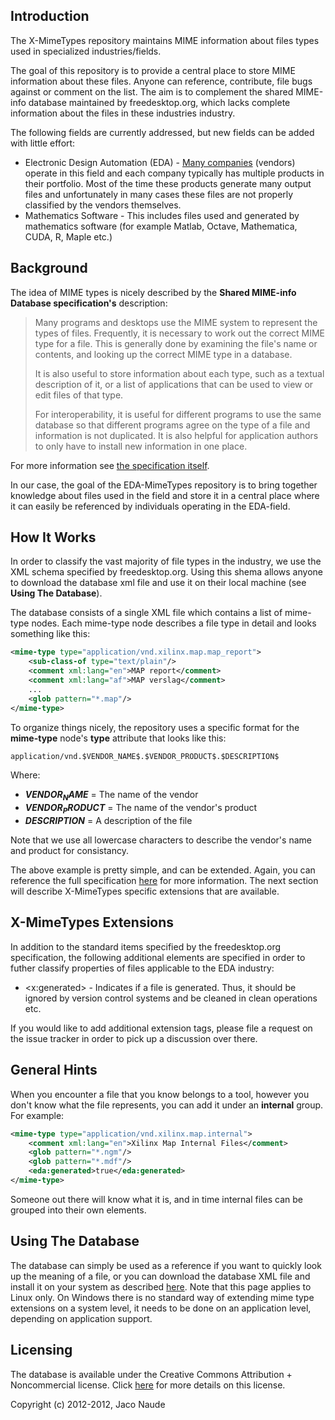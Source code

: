 Introduction
------------

The X-MimeTypes repository maintains MIME information about files types used in specialized industries/fields. 

The goal of this repository is to provide a central place to store MIME information about these files. Anyone can reference, contribute, file bugs against or comment on the list. The aim is to complement the shared MIME-info database maintained by freedesktop.org, which lacks complete information about the files in these industries industry. 

The following fields are currently addressed, but new fields can be added with little effort:
* Electronic Design Automation (EDA) - [Many companies](http://en.wikipedia.org/wiki/List_of_EDA_companies) (vendors) operate in this field and each company typically has multiple products in their portfolio. Most of the time these products generate many output files and unfortunately in many cases these files are not properly classified by the vendors themselves.
* Mathematics Software - This includes files used and generated by mathematics software (for example Matlab, Octave, Mathematica, CUDA, R, Maple etc.)

Background
----------

The idea of MIME types is nicely described by the __Shared MIME-info Database specification's__ description:

> Many programs and desktops use the MIME system to represent the types of files. Frequently, it is necessary to work out the correct MIME type for a file. This is generally done by examining the file's name or contents, and looking up the correct MIME type in a database.
>
> It is also useful to store information about each type, such as a textual description of it, or a list of applications that can be used to view or edit files of that type.
> 
> For interoperability, it is useful for different programs to use the same database so that different programs agree on the type of a file and information is not duplicated. It is also helpful for application authors to only have to install new information in one place.

For more information see [the specification itself](http://standards.freedesktop.org/shared-mime-info-spec/shared-mime-info-spec-latest.html/).

In our case, the goal of the EDA-MimeTypes repository is to bring together knowledge about files used in the field and store it in a central place where it can easily be referenced by individuals operating in the EDA-field. 

How It Works
------------

In order to classify the vast majority of file types in the industry, we use the XML schema specified by freedesktop.org. Using this shema allows anyone to download the database xml file and use it on their local machine (see __Using The Database__). 

The database consists of a single XML file which contains a list of mime-type nodes. Each mime-type node describes a file type in detail and looks something like this:

```xml
<mime-type type="application/vnd.xilinx.map.map_report">
	<sub-class-of type="text/plain"/>
	<comment xml:lang="en">MAP report</comment>
	<comment xml:lang="af">MAP verslag</comment>
	...
	<glob pattern="*.map"/>
</mime-type>
```

To organize things nicely, the repository uses a specific format for the __mime-type__ node's __type__ attribute that looks like this:
```xml
application/vnd.$VENDOR_NAME$.$VENDOR_PRODUCT$.$DESCRIPTION$
```
Where:
* __$VENDOR_NAME$__ = The name of the vendor
* __$VENDOR_PRODUCT$__ = The name of the vendor's product
* __$DESCRIPTION$__ = A description of the file

Note that we use all lowercase characters to describe the vendor's name and product for consistancy.

The above example is pretty simple, and can be extended. Again, you can reference the full specification [here](http://standards.freedesktop.org/shared-mime-info-spec/shared-mime-info-spec-latest.html#id2661973) for more information. The next section will describe X-MimeTypes specific extensions that are available.

X-MimeTypes Extensions
----------------------

In addition to the standard items specified by the freedesktop.org specification, the following additional elements are specified in order to futher classify properties of files applicable to the EDA industry:

* <x:generated> - Indicates if a file is generated. Thus, it should be ignored by version control systems and be cleaned in clean operations etc.

If you would like to add additional extension tags, please file a request on the issue tracker in order to pick up a discussion over there.

General Hints
-------------

When you encounter a file that you know belongs to a tool, however you don't know what the file represents, you can add it under an __internal__ group. For example:

```xml
<mime-type type="application/vnd.xilinx.map.internal">
	<comment xml:lang="en">Xilinx Map Internal Files</comment>
	<glob pattern="*.ngm"/>
	<glob pattern="*.mdf"/>	
	<eda:generated>true</eda:generated>
</mime-type>
```

Someone out there will know what it is, and in time internal files can be grouped into their own <mine-type> elements.

Using The Database
------------------

The database can simply be used as a reference if you want to quickly look up the meaning of a file, or you can download the database XML file and install it on your system as described [here](http://freedesktop.org/wiki/Specifications/AddingMIMETutor). Note that this page applies to Linux only. On Windows there is no standard way of extending mime type extensions on a system level, it needs to be done on an application level, depending on application support.

Licensing
---------
The database is available under the Creative Commons Attribution + Noncommercial license. Click [here](http://creativecommons.org/licenses/by-nc/3.0/) for more details on this license.

Copyright (c) 2012-2012, Jaco Naude